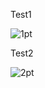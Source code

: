 Test1

![1pt](https://github.com/user-attachments/assets/50f6787f-4694-49a5-b00a-cb273de00b87)

Test2

![2pt](https://github.com/user-attachments/assets/01b7f48b-afe9-459c-988c-cab8511ca66f)
